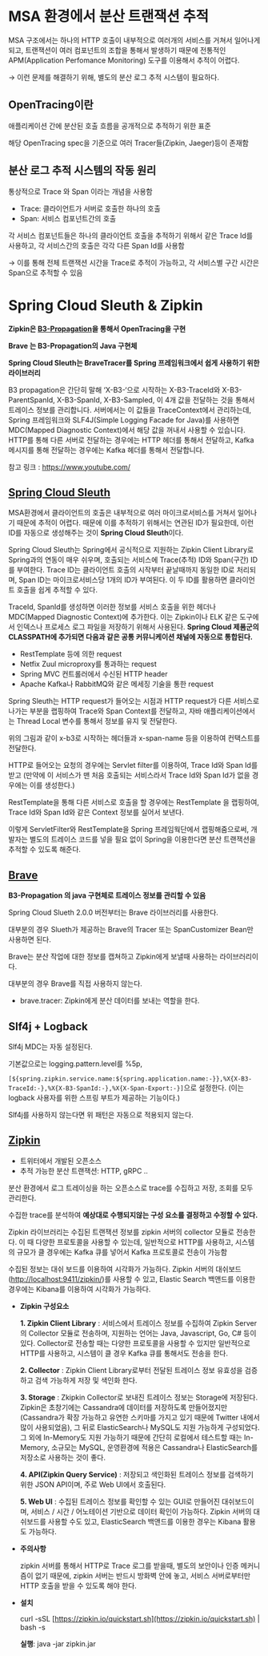# MSA 환경에서 분산 트랜잭션 추적

MSA 구조에서는 하나의 HTTP 호출이 내부적으로 여러개의 서비스를 거쳐서 일어나게 되고, 트랜잭션이 여러 컴포넌트의 조합을 통해서 발생하기 때문에 전통적인 APM(Application Perfomance Monitoring) 도구를 이용해서 추적이 어렵다.

→ 이런 문제를 해결하기 위해, 별도의 분산 로그 추적 시스템이 필요하다.

## OpenTracing이란

애플리케이션 간에 분산된 호출 흐름을 공개적으로 추적하기 위한 표준

해당 OpenTracing spec을 기준으로 여러 Tracer들(Zipkin, Jaeger)등이 존재함

## 분산 로그 추적 시스템의 작동 원리

통상적으로 Trace 와 Span 이라는 개념을 사용함

- Trace: 클라이언트가 서버로 호출한 하나의 호출
- Span: 서비스 컴포넌트간의 호출

각 서비스 컴포넌트들은 하나의 클라이언트 호출을 추적하기 위해서 같은 Trace Id를 사용하고, 각 서비스간의 호출은 각각 다른 Span Id를 사용함

→ 이를 통해 전체 트랜잭션 시간을 Trace로 추적이 가능하고, 각 서비스별 구간 시간은 Span으로 추적할 수 있음

# Spring Cloud Sleuth & Zipkin

**Zipkin은 [B3-Propagation](https://github.com/openzipkin/b3-propagation)을 통해서 OpenTracing을 구현**

**Brave 는 B3-Propagation의 Java 구현체**

**Spring Cloud Sleuth는 BraveTracer를 Spring 프레임워크에서 쉽게 사용하기 위한 라이브러리**

B3 propagation은 간단히 말해 ‘X-B3-‘으로 시작하는 X-B3-TraceId와 X-B3-ParentSpanId, X-B3-SpanId, X-B3-Sampled, 이 4개 값을 전달하는 것을 통해서 트레이스 정보를 관리합니다. 서버에서는 이 값들을 TraceContext에서 관리하는데, Spring 프레임워크와 SLF4J(Simple Logging Facade for Java)를 사용하면 MDC(Mapped Diagnostic Context)에서 해당 값을 꺼내서 사용할 수 있습니다. HTTP를 통해 다른 서버로 전달하는 경우에는 HTTP 헤더를 통해서 전달하고, Kafka 메시지를 통해 전달하는 경우에는 Kafka 헤더를 통해서 전달합니다.

참고 링크 : https://www.youtube.com/

## [Spring Cloud Sleuth](https://spring.io/projects/spring-cloud-sleuth)

MSA환경에서 클라이언트의 호출은 내부적으로 여러 마이크로서비스를 거쳐서 일어나기 때문에 추적이 어렵다. 때문에 이를 추적하기 위해서는 연관된 ID가 필요한데, 이런 ID를 자동으로 생성해주는 것이 **Spring Cloud Sleuth**이다.

Spring Cloud Sleuth는 Spring에서 공식적으로 지원하는 Zipkin Client Library로 Spring과의 연동이 매우 쉬우며, 호출되는 서비스에 Trace(추적) ID와 Span(구간) ID를 부여한다. Trace ID는 클라이언트 호출의 시작부터 끝날때까지 동일한 ID로 처리되며, Span ID는 마이크로서비스당 1개의 ID가 부여된다. 이 두 ID를 활용하면 클라이언트 호출을 쉽게 추적할 수 있다.

TraceId, SpanId를 생성하면 이러한 정보를 서비스 호출을 위한 헤더나 MDC(Mapped Diagnostic Context)에 추가한다. 이는 Zipkin이나 ELK 같은 도구에서 인덱스나 프로세스 로그 파일을 저장하기 위해서 사용된다. **Spring Cloud 제품군의 CLASSPATH에 추가되면 다음과 같은 공통 커뮤니케이션 채널에 자동으로 통합된다.**

- RestTemplate 등에 의한 request
- Netfix Zuul microproxy를 통과하는 request
- Spring MVC 컨트롤러에서 수신된 HTTP header
- Apache Kafka나 RabbitMQ와 같은 메세징 기술을 통한 request

Spring Sleuth는 HTTP request가 들어오는 시점과 HTTP request가 다른 서비스로 나가는 부분을 랩핑하여 Trace와 Span Context를 전달하고, 자바 애플리케이션에서는 Thread Local 변수를 통해서 정보를 유지 및 전달한다.

위의 그림과 같이 x-b3로 시작하는 헤더들과 x-span-name 등을 이용하여 컨택스트를 전달한다.

HTTP로 들어오는 요청의 경우에는 Servlet filter를 이용하여, Trace Id와 Span Id를 받고 (만약에 이 서비스가 맨 처음 호출되는 서비스라서 Trace Id와 Span Id가 없을 경우에는 이를 생성한다.)

RestTemplate을 통해 다른 서비스로 호출을 할 경우에는 RestTemplate 을 랩핑하여, Trace Id와 Span Id와 같은 Context 정보를 실어서 보낸다.

이렇게 ServletFilter와 RestTemplate을 Spring 프레임웍단에서 랩핑해줌으로써, 개발자는 별도의 트레이스 코드를 넣을 필요 없이 Spring을 이용한다면 분산 트랜잭션을 추적할 수 있도록 해준다.

## [Brave](https://github.com/openzipkin/brave)

**B3-Propagation 의 java 구현체로 트레이스 정보를 관리할 수 있음**

Spring Cloud Slueth 2.0.0 버전부터는 Brave 라이브러리를 사용한다.

대부분의 경우 Slueth가 제공하는 Brave의 Tracer 또는 SpanCustomizer Bean만 사용하면 된다.

Brave는 분산 작업에 대한 정보를 캡쳐하고 Zipkin에게 보낼때 사용하는 라이브러리이다.

대부분의 경우 Brave를 직접 사용하지 않는다.

- brave.tracer: Zipkin에게 분산 데이터를 보내는 역할을 한다.

## Slf4j + Logback

Slf4j MDC는 자동 설정된다.

기본값으로는 logging.pattern.level를 %5p,

`[${spring.zipkin.service.name:${spring.application.name:-}},%X{X-B3-TraceId:-},%X{X-B3-SpanId:-},%X{X-Span-Export:-}]`으로 설정한다. (이는 logback 사용자를 위한 스프링 부트가 제공하는 기능이다.)

Slf4j를 사용하지 않는다면 위 패턴은 자동으로 적용되지 않는다.

## [Zipkin](https://zipkin.io/)

- 트위터에서 개발된 오픈소스
- 추적 가능한 분산 트랜잭션: HTTP, gRPC ..

분산 환경에서 로그 트레이싱을 하는 오픈소스로 trace를 수집하고 저장, 조회를 모두 관리한다.

수집한 trace를 분석하여 **예상대로 수행되지않는 구성 요소를 결정하고 수정할 수 있다.**

Zipkin 라이브러리는 수집된 트랜잭션 정보를 zipkin 서버의 collector 모듈로 전송한다. 이 때 다양한 프로토콜을 사용할 수 있는데, 일반적으로 HTTP를 사용하고, 시스템의 규모가 클 경우에는 Kafka 큐를 넣어서 Kafka 프로토콜로 전송이 가능함

수집된 정보는 대쉬 보드를 이용하여 시각화가 가능하다. Zipkin 서버의 대쉬보드([http://localhost:9411/zipkin/](http://localhost:9411/zipkin/))를 사용할 수 있고, Elastic Search 백앤드를 이용한 경우에는 Kibana를 이용하여 시각화가 가능하다.

- **Zipkin 구성요소**

  **1. Zipkin Client Library** : 서비스에서 트레이스 정보를 수집하여 Zipkin Server의 Collector 모듈로 전송하며, 지원하는 언어는 Java, Javascript, Go, C# 등이 있다. Collector로 전송할 때는 다양한 프로토콜을 사용할 수 있지만 일반적으로 HTTP를 사용하고, 시스템이 클 경우 Kafka 큐를 통해서도 전송을 한다.

  **2. Collector** : Zipkin Client Library로부터 전달된 트레이스 정보 유효성을 검증하고 검색 가능하게 저장 및 색인화 한다.

  **3. Storage** : Zkipkin Collector로 보내진 트레이스 정보는 Storage에 저장된다. Zipkin은 초창기에는 Cassandra에 데이터를 저장하도록 만들어졌지만(Cassandra가 확장 가능하고 유연한 스키마를 가지고 있기 때문에 Twitter 내에서 많이 사용되었음), 그 뒤로 ElasticSearch나 MySQL도 지원 가능하게 구성되었다. 그 외에 In-Memory도 지원 가능하기 때문에 간단히 로컬에서 테스트할 때는 In-Memory, 소규모는 MySQL, 운영환경에 적용은 Cassandra나 ElasticSearch를 저장소로 사용하는 것이 좋다.

  **4. API(Zipkin Query Service)** : 저장되고 색인화된 트레이스 정보를 검색하기 위한 JSON API이며, 주로 Web UI에서 호출된다.

  **5. Web UI** : 수집된 트레이스 정보를 확인할 수 있는 GUI로 만들어진 대쉬보드이며, 서비스 / 시간 / 어노테이션 기반으로 데이터 확인이 가능하다. Zipkin 서버의 대쉬보드를 사용할 수도 있고, ElasticSearch 백앤드를 이용한 경우는 Kibana 활용도 가능하다.

- **주의사항**

  zipkin 서버를 통해서 HTTP로 Trace 로그를 받을때, 별도의 보안이나 인증 메커니즘이 없기 때문에, zipkin 서버는 반드시 방화벽 안에 놓고, 서비스 서버로부터만 HTTP 호출을 받을 수 있도록 해야 한다.

- **설치**

  curl -sSL [https://zipkin.io/quickstart.sh](https://zipkin.io/quickstart.sh) | bash -s

  **실행**: java -jar zipkin.jar